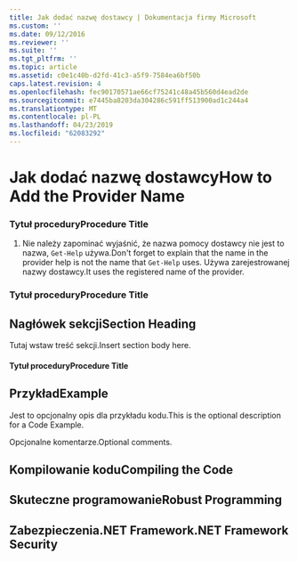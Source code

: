 ```yaml
---
title: Jak dodać nazwę dostawcy | Dokumentacja firmy Microsoft
ms.custom: ''
ms.date: 09/12/2016
ms.reviewer: ''
ms.suite: ''
ms.tgt_pltfrm: ''
ms.topic: article
ms.assetid: c0e1c40b-d2fd-41c3-a5f9-7584ea6bf50b
caps.latest.revision: 4
ms.openlocfilehash: fec90170571ae66cf75241c48a45b560d4ead2de
ms.sourcegitcommit: e7445ba8203da304286c591ff513900ad1c244a4
ms.translationtype: MT
ms.contentlocale: pl-PL
ms.lasthandoff: 04/23/2019
ms.locfileid: "62083292"
---
```

# <a name="how-to-add-the-provider-name"></a><span data-ttu-id="0fe8d-102">Jak dodać nazwę dostawcy</span><span class="sxs-lookup"><span data-stu-id="0fe8d-102">How to Add the Provider Name</span></span>

### <a name="procedure-title"></a><span data-ttu-id="0fe8d-103">Tytuł procedury</span><span class="sxs-lookup"><span data-stu-id="0fe8d-103">Procedure Title</span></span>

1. <span data-ttu-id="0fe8d-104">Nie należy zapominać wyjaśnić, że nazwa pomocy dostawcy nie jest to nazwa, `Get-Help` używa.</span><span class="sxs-lookup"><span data-stu-id="0fe8d-104">Don't forget to explain that the name in the provider help is not the name that `Get-Help` uses.</span></span> <span data-ttu-id="0fe8d-105">Używa zarejestrowanej nazwy dostawcy.</span><span class="sxs-lookup"><span data-stu-id="0fe8d-105">It uses the registered name of the provider.</span></span>

### <a name="procedure-title"></a><span data-ttu-id="0fe8d-106">Tytuł procedury</span><span class="sxs-lookup"><span data-stu-id="0fe8d-106">Procedure Title</span></span>

## <a name="section-heading"></a><span data-ttu-id="0fe8d-107">Nagłówek sekcji</span><span class="sxs-lookup"><span data-stu-id="0fe8d-107">Section Heading</span></span>

 <span data-ttu-id="0fe8d-108">Tutaj wstaw treść sekcji.</span><span class="sxs-lookup"><span data-stu-id="0fe8d-108">Insert section body here.</span></span>

#### <a name="procedure-title"></a><span data-ttu-id="0fe8d-109">Tytuł procedury</span><span class="sxs-lookup"><span data-stu-id="0fe8d-109">Procedure Title</span></span>

## <a name="example"></a><span data-ttu-id="0fe8d-110">Przykład</span><span class="sxs-lookup"><span data-stu-id="0fe8d-110">Example</span></span>

 <span data-ttu-id="0fe8d-111">Jest to opcjonalny opis dla przykładu kodu.</span><span class="sxs-lookup"><span data-stu-id="0fe8d-111">This is the optional description for a Code Example.</span></span>

<!-- TODO!!!: review snippet reference  [!CODE [Microsoft.Win32.RegistryKey#4](Microsoft.Win32.RegistryKey#4)]  -->

 <span data-ttu-id="0fe8d-112">Opcjonalne komentarze.</span><span class="sxs-lookup"><span data-stu-id="0fe8d-112">Optional comments.</span></span>

## <a name="compiling-the-code"></a><span data-ttu-id="0fe8d-113">Kompilowanie kodu</span><span class="sxs-lookup"><span data-stu-id="0fe8d-113">Compiling the Code</span></span>

## <a name="robust-programming"></a><span data-ttu-id="0fe8d-114">Skuteczne programowanie</span><span class="sxs-lookup"><span data-stu-id="0fe8d-114">Robust Programming</span></span>

## <a name="net-framework-security"></a><span data-ttu-id="0fe8d-115">Zabezpieczenia.NET Framework</span><span class="sxs-lookup"><span data-stu-id="0fe8d-115">.NET Framework Security</span></span>